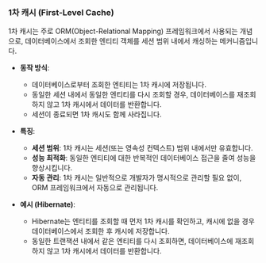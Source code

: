 ### 1차 캐시 (First-Level Cache)

1차 캐시는 주로 ORM(Object-Relational Mapping) 프레임워크에서 사용되는 개념으로, 데이터베이스에서 조회한 엔티티 객체를 세션 범위 내에서 캐싱하는 메커니즘입니다.

- **동작 방식**:
    - 데이터베이스로부터 조회한 엔티티는 1차 캐시에 저장됩니다.
    - 동일한 세션 내에서 동일한 엔티티를 다시 조회할 경우, 데이터베이스를 재조회하지 않고 1차 캐시에서 데이터를 반환합니다.
    - 세션이 종료되면 1차 캐시도 함께 사라집니다.

- **특징**:
    - **세션 범위**: 1차 캐시는 세션(또는 영속성 컨텍스트) 범위 내에서만 유효합니다.
    - **성능 최적화**: 동일한 엔티티에 대한 반복적인 데이터베이스 접근을 줄여 성능을 향상시킵니다.
    - **자동 관리**: 1차 캐시는 일반적으로 개발자가 명시적으로 관리할 필요 없이, ORM 프레임워크에서 자동으로 관리됩니다.

- **예시 (Hibernate)**:
    - Hibernate는 엔티티를 조회할 때 먼저 1차 캐시를 확인하고, 캐시에 없을 경우 데이터베이스에서 조회한 후 캐시에 저장합니다.
    - 동일한 트랜잭션 내에서 같은 엔티티를 다시 조회하면, 데이터베이스에 재조회하지 않고 1차 캐시에서 데이터를 반환합니다.
